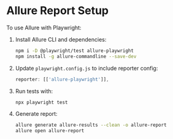 
# Allure Report Setup

To use Allure with Playwright:
1. Install Allure CLI and dependencies:
   ```bash
   npm i -D @playwright/test allure-playwright
   npm install -g allure-commandline --save-dev
   ```

2. Update `playwright.config.js` to include reporter config:
   ```js
   reporter: [['allure-playwright']],
   ```

3. Run tests with:
   ```bash
   npx playwright test
   ```

4. Generate report:
   ```bash
   allure generate allure-results --clean -o allure-report
   allure open allure-report
   ```
